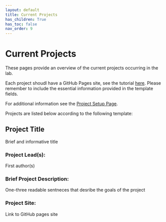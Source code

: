 ```yaml
---
layout: default
title: Current Projects
has_children: True
has_toc: false
nav_order: 9
---
```



# Current Projects

These pages provide an overview of the current projects occurring in the lab.    

Each project shoudl have a GitHub Pages site, see the tutorial [here](https://pennlinc.github.io/docs/Contributing/project-documentation/). Please remember to include the essential information provided in the template fields.

For additional information see the [Project Setup Page](https://pennlinc.github.io/docs/LabHome/ProjectSetup/).  

Projects are  listed below  according to the following template:

## Project Title

Brief and informative title


### Project Lead(s):

First author(s)


### Brief Project Description: 

One-three readable sentneces that desribe the goals of the project


### Project Site: 
Link to GitHub pages site





